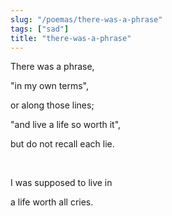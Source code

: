 ```yaml
---
slug: "/poemas/there-was-a-phrase"
tags: ["sad"]
title: "there-was-a-phrase"
---
```

There was a phrase,

"in my own terms",

or along those lines;

"and live a life so worth it",

but do not recall each lie.

&nbsp;

I was supposed to live in

a life worth all cries.
